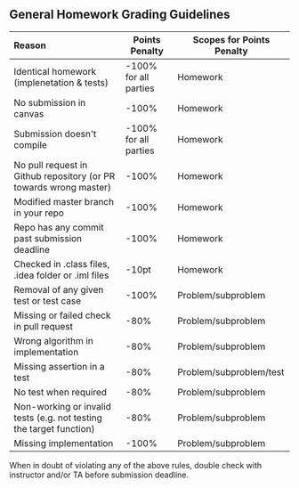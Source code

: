## General Homework Grading Guidelines



| Reason                                                       | Points Penalty        | Scopes for Points Penalty |
| :----------------------------------------------------------- | --------------------- | ----------------------- |
| Identical homework (implenetation & tests)                   | -100% for all parties | Homework                |
| No submission in canvas                                      | -100%                 | Homework                |
| Submission doesn't compile                   | -100% for all parties | Homework                |
| No pull request in Github repository (or PR towards wrong master)                         | -100%                 | Homework                |
| Modified master branch in your repo                      | -100%                 | Homework                |
| Repo has any commit past submission deadline                      | -100%                 | Homework                |
| Checked in .class files, .idea folder or .iml files                                       | -10pt                 | Homework     |
| Removal of any given test or test case                         | -100%                 | Problem/subproblem      |
| Missing or failed check in pull request                      | -80%                  | Problem/subproblem      |
| Wrong algorithm in implementation                | -80%                  | Problem/subproblem      |
| Missing assertion in a test                                  | -80%                  | Problem/subproblem/test      |
| No test when required                                                 | -80%                  | Problem/subproblem      |
| Non-working or invalid tests (e.g. not testing the target function) | -80%                  | Problem/subproblem      |
| Missing implementation                                       | -100%                 | Problem/subproblem      |


When in doubt of violating any of the above rules, double check with instructor and/or TA before submission deadline.
